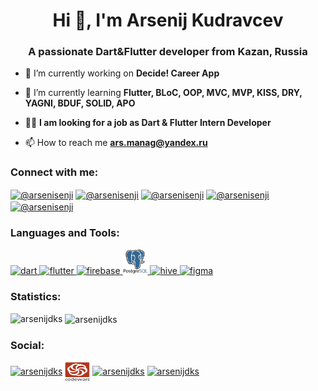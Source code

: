 <h1 align="center">Hi 👋, I'm Arsenij Kudravcev</h1>
<h3 align="center">A passionate Dart&Flutter developer from Kazan, Russia</h3>

- 🔭 I’m currently working on **Decide! Career App**

- 🌱 I’m currently learning **Flutter, BLoC, OOP, MVC, MVP, KISS, DRY, YAGNI, BDUF, SOLID, APO**

- 👨‍💻 **I am looking for a job as Dart & Flutter Intern Developer**

- 📫 How to reach me **ars.manag@yandex.ru**

<h3 align="left">Connect with me:</h3>
<p align="left">
<a href="mailto:ars.manag@yandex.ru" target="blank"><img align="center" src="https://cdn4.iconfinder.com/data/icons/address-book-providers-in-colors/512/yandex_cyr-1024.png" alt="@arsenisenji" height="30" width="30" /></a>
<a href="mailto:ars.manag.gg@gmail.com" target="blank"><img align="center" src="https://www.pngall.com/wp-content/uploads/13/Google-Logo.png" alt="@arsenisenji" height="30" width="30" /></a>
<a href="https://t.me/arsenisenji" target="blank"><img align="center" src="https://www.svgrepo.com/show/452115/telegram.svg" alt="@arsenisenji" height="30" width="40" /></a>
<a href="https://uk.linkedin.com/in/arsenij-kudravcev-83b2a5284" target="blank"><img align="center" src="https://www.freepnglogos.com/uploads/linkedin-logo-design-30.png" alt="@arsenisenji" height="30" width="30" /></a>
<a href="https://vk.com/porodoxal" target="blank"><img align="center" src="https://thumb.cloud.mail.ru/weblink/thumb/xw1/TfKk/QGyS93cW7/PNG%20-%20digital/VK%20Logo.png" alt="@arsenisenji" height="30" width="30" /></a>
</p>

<h3 align="left">Languages and Tools:</h3>

<p align="left"> 
<a href="https://dart.dev" target="_blank" rel="noreferrer"> <img src="https://www.vectorlogo.zone/logos/dartlang/dartlang-icon.svg" alt="dart" width="40" height="40"/> </a>
<a href="https://flutter.dev" target="_blank" rel="noreferrer"> <img src="https://www.vectorlogo.zone/logos/flutterio/flutterio-icon.svg" alt="flutter" width="40" height="40"/> </a>
<a href="https://firebase.google.com/" target="_blank" rel="noreferrer"> <img src="https://www.vectorlogo.zone/logos/firebase/firebase-icon.svg" alt="firebase" width="40" height="40"/> </a>
<a href="https://www.postgresql.org" target="_blank" rel="noreferrer"> <img src="https://raw.githubusercontent.com/devicons/devicon/master/icons/postgresql/postgresql-original-wordmark.svg" alt="postgresql" width="40" height="40"/> 
<a href="https://hive.apache.org/" target="_blank" rel="noreferrer"> <img src="https://www.vectorlogo.zone/logos/apache_hive/apache_hive-icon.svg" alt="hive" width="40" height="40"/> </a>
<a href="https://www.figma.com/" target="_blank" rel="noreferrer"> <img src="https://www.vectorlogo.zone/logos/figma/figma-icon.svg" alt="figma" width="40" height="40"/> </a> 
</p>

<h3 align="left">Statistics:</h3>

<p><img align="left" src="https://github-readme-stats.vercel.app/api/top-langs?username=arsenijdks&show_icons=true&locale=en&layout=compact" alt="arsenijdks" /></p>

<p>&nbsp;<img align="center" src="https://github-readme-stats.vercel.app/api?username=arsenijdks&show_icons=true&locale=en" alt="arsenijdks" /></p>

<h3 align="left">Social:</h3>
<a href="https://www.leetcode.com/arsenijdks" target="blank"><img align="center" src="https://raw.githubusercontent.com/rahuldkjain/github-profile-readme-generator/master/src/images/icons/Social/leet-code.svg" alt="arsenijdks" height="30" width="40" /></a>
<a href="https://www.codewars.com/users/ArsenijDKS" target="blank"><img align="center" src="https://raw.githubusercontent.com/codewars/branding/1ff0d44db52ac4a5e3a1c43277dc35f228eb6983/dark-text-logo-vertical.svg" alt="arsenijdks" height="30" width="40" /></a>
<a href="https://dev.to/arsenijdks" target="blank"><img align="center" src="https://raw.githubusercontent.com/rahuldkjain/github-profile-readme-generator/master/src/images/icons/Social/devto.svg" alt="arsenijdks" height="30" width="40" /></a>
<a href="https://habr.com/ru/users/ArsenijDK/" target="blank"><img align="center" src="https://www.ph4.org/_RU/DL/LOGO/h/habr__.gif" alt="arsenijdks" height="30" width="60" /></a>
